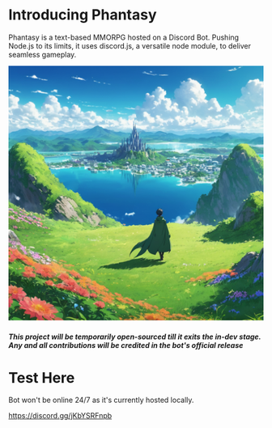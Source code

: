 # Introducing Phantasy

Phantasy is a text-based MMORPG hosted on a Discord Bot. Pushing Node.js to its limits, it uses discord.js, a versatile node module, to deliver seamless gameplay.

![discordbotDEMO](/src/assets/images/bot_icon.png)

<h5>
This project will be temporarily open-sourced till it exits the in-dev stage. Any and all contributions will be credited in the bot's official release
</h5>

# Test Here

Bot won't be online 24/7 as it's currently hosted locally. 

https://discord.gg/jKbYSRFnpb